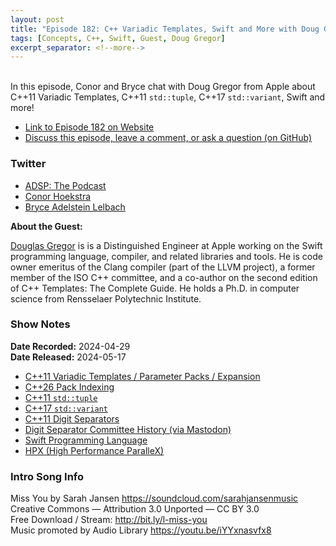 ```yaml
---
layout: post
title: "Episode 182: C++ Variadic Templates, Swift and More with Doug Gregor"
tags: [Concepts, C++, Swift, Guest, Doug Gregor]
excerpt_separator: <!--more-->
---
```


<div id="buzzsprout-player-15081794"></div><script src="https://www.buzzsprout.com/1501960/15081794-episode-182-c-variadic-templates-swift-and-more-with-doug-gregor.js?container_id=buzzsprout-player-15081794&player=small" type="text/javascript" charset="utf-8"></script>

<br>In this episode, Conor and Bryce chat with Doug Gregor from Apple about C++11 Variadic Templates, C++11 `std::tuple`, C++17 `std::variant`, Swift and more!

<!--more-->

* [Link to Episode 182 on Website](https://adspthepodcast.com/2024/05/17/Episode-182.html)
* [Discuss this episode, leave a comment, or ask a question (on GitHub)](https://github.com/codereport/adsp2/discussions/74)

### Twitter
 
* [ADSP: The Podcast](https://twitter.com/adspthepodcast)
* [Conor Hoekstra](https://twitter.com/code_report)
* [Bryce Adelstein Lelbach](https://twitter.com/blelbach)


**About the Guest:**

[Douglas Gregor](https://twitter.com/dgregor79) is is a Distinguished Engineer at Apple working on the Swift programming language, compiler, and related libraries and tools. He is code owner emeritus of the Clang compiler (part of the LLVM project), a former member of the ISO C++ committee, and a co-author on the second edition of C++ Templates: The Complete Guide. He holds a Ph.D. in computer science from Rensselaer Polytechnic Institute.

### Show Notes

**Date Recorded:** 2024-04-29 <br>
**Date Released:** 2024-05-17

* [C++11 Variadic Templates / Parameter Packs / Expansion](https://en.cppreference.com/w/cpp/language/parameter_pack)
* [C++26 Pack Indexing](https://en.cppreference.com/w/cpp/language/pack_indexing)
* [C++11 `std::tuple`](https://en.cppreference.com/w/cpp/utility/tuple)
* [C++17 `std::variant`](https://en.cppreference.com/w/cpp/utility/variant)
* [C++11 Digit Separators](https://en.cppreference.com/w/cpp/language/integer_literal)
* [Digit Separator Committee History (via Mastodon)](https://sfba.social/@dgregor79/112473758384482495)
* [Swift Programming Language](https://developer.apple.com/swift/)
* [HPX (High Performance ParalleX)](https://stellar-group.org/libraries/hpx/)

### Intro Song Info
 
Miss You by Sarah Jansen https://soundcloud.com/sarahjansenmusic<br>
Creative Commons — Attribution 3.0 Unported — CC BY 3.0<br>
Free Download / Stream: http://bit.ly/l-miss-you<br>
Music promoted by Audio Library https://youtu.be/iYYxnasvfx8<br>
